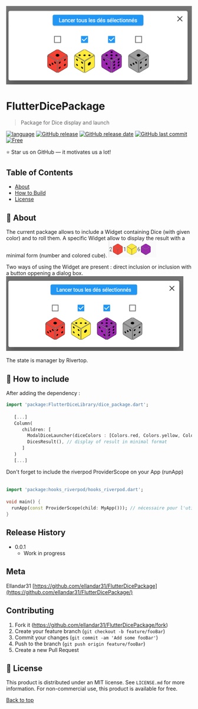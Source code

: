 <div align="center">
<img src="doc/images/modal_view.png" alt="Mon logo" width="1000"/>
</div>

# FlutterDicePackage 
> Package for Dice display and launch 

[![language](https://img.shields.io/badge/language-flutter-blue)](#)
[![GitHub release](https://img.shields.io/github/v/release/ellandar31/FlutterDicePackage)](#)
[![GitHub release date](https://img.shields.io/github/release-date/ellandar31/FlutterDicePackage)](#)
[![GitHub last commit](https://img.shields.io/github/last-commit/ellandar31/FlutterDicePackage)](#)
[![Free](https://img.shields.io/badge/free_for_non_commercial_use-brightgreen)](#-license)

⭐ Star us on GitHub — it motivates us a lot!

## Table of Contents
- [About](#-about)
- [How to Build](#-how-to-build)
- [License](#-license)


## 🚀 About

The current package allows to include a Widget containing Dice (with given color) and to roll them. 
A specific Widget allow to display the result with a minimal form (number and colored cube). 
![dialog view](doc/images/result_view.png)

Two ways of using the Widget are present : direct inclusion or inclusion with a button oppening a dialog box. 
![Result](doc/images/modal_view.png)

The state is manager by Rivertop. 



## 📝 How to include

After adding the dependency :

```dart
import 'package:FlutterDiceLibrary/dice_package.dart';

   [...]
   Column(
      children: [
        ModalDiceLauncher(diceColors : [Colors.red, Colors.yellow, Colors.purple,  Colors.grey]), //inclusion via modal view
        DicesResult(), // display of result in minimal format 
      ]
   )
   [...]

```

Don't forget to include the riverpod ProviderScope on your App (runApp)

```dart

import 'package:hooks_riverpod/hooks_riverpod.dart';

void main() {
  runApp(const ProviderScope(child: MyApp())); // nécessaire pour l'utilisation de riverpod dans la gestion des états
}
```

## Release History

* 0.0.1
    * Work in progress

## Meta

Ellandar31
[https://github.com/ellandar31/FlutterDicePackage](https://github.com/ellandar31/FlutterDicePackage/)

## Contributing

1. Fork it (<https://github.com/ellandar31/FlutterDicePackage/fork>)
2. Create your feature branch (`git checkout -b feature/fooBar`)
3. Commit your changes (`git commit -am 'Add some fooBar'`)
4. Push to the branch (`git push origin feature/fooBar`)
5. Create a new Pull Request

## 📃 License

This product is distributed under an MIT license. See ``LICENSE.md`` for more information.
For non-commercial use, this product is available for free.

[Back to top](#top)